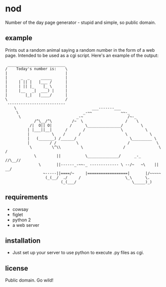 # nod
Number of the day page generator - stupid and simple, so public domain.

## example

Prints out a random animal saying a random number in the form of a web page.  Intended to be used as a cgi script.  Here's an example of the output:

```
 __________________________
/    Today's number is:    \
|                          |
|      _  _     _____      |
|     | || |   |___ /      |
|     | || |_    |_ \      |
|     |__   _|  ___) |     |
|        |_|   |____/      |
\                          /
 --------------------------
    \                                  ___-------___
     \                             _-~~             ~~-_
      \                         _-~                    /~-_
             /^\__/^\         /~  \                   /    \
           /|  O|| O|        /      \_______________/        \
          | |___||__|      /       /                \          \
          |          \    /      /                    \          \
          |   (_______) /______/                        \_________ \
          |         / /         \                      /            \
           \         \^\\         \                  /               \     /
             \         ||           \______________/      _-_       //\__//
               \       ||------_-~~-_ ------------- \ --/~   ~\    || __/
                 ~-----||====/~     |==================|       |/~~~~~
                  (_(__/  ./     /                    \_\      \.
                         (_(___/                         \_____)_)
```

## requirements

  - cowsay
  - figlet
  - python 2
  - a web server

## installation

  - Just set up your server to use python to execute .py files as cgi.

## license
Public domain.  Go wild!

